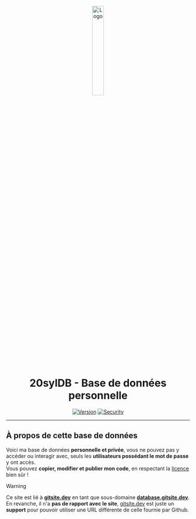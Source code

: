 <div align="center">
  <a href="https://database.gitsite.dev"><img src="https://database.gitsite.dev/src/database.ico" alt="Logo" width="25%" height="auto"></a>

# 20sylDB - Base de données personnelle
  [![Version](https://img.shields.io/badge/Version%20:-v1.0.2-3857ab?labelColor=23272A)](https://github.com/20syldev/database/releases/latest)
  [![Security](https://img.shields.io/badge/Security%20:-Online-49ad4c?labelColor=23272A)](https://database.gitsite.dev)
</div>

---

## À propos de cette base de données
Voici ma base de données **personnelle et privée**, vous ne pouvez pas y accéder ou interagir avec, seuls les **utilisateurs possédant le mot de passe** y ont accès.  
Vous pouvez **copier, modifier et publier mon code**, en respectant la [licence](https://github.com/20syldev/database?tab=BSD-3-Clause-1-ov-file#readme) bien sûr !

> [!WARNING]
> Ce site est lié à **[gitsite.dev](https://gitsite.dev)** en tant que sous-domaine **[database.gitsite.dev](https://database.gitsite.dev)**.  
> En revanche, il n'a **pas de rapport avec le site**, [gitsite.dev](https://gitsite.dev) est juste un **support** pour pouvoir utiliser une URL différente de celle fournie par Github.
